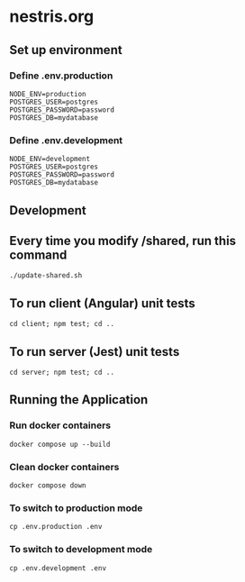# nestris.org

## Set up environment

### Define .env.production
```
NODE_ENV=production
POSTGRES_USER=postgres
POSTGRES_PASSWORD=password
POSTGRES_DB=mydatabase
```

### Define .env.development
```
NODE_ENV=development
POSTGRES_USER=postgres
POSTGRES_PASSWORD=password
POSTGRES_DB=mydatabase
```


## Development

## Every time you modify /shared, run this command
`./update-shared.sh`

## To run client (Angular) unit tests
`cd client; npm test; cd ..`

## To run server (Jest) unit tests
`cd server; npm test; cd ..`

## Running the Application

### Run docker containers
`docker compose up --build`

### Clean docker containers
`docker compose down`

### To switch to production mode
`cp .env.production .env`

### To switch to development mode
`cp .env.development .env`